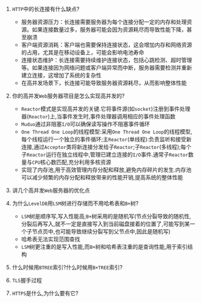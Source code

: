 1. `HTTP`中的长连接有什么缺点?
    * 服务器资源压力：长连接需要服务器为每个连接分配一定的内存和处理资源。如果连接数量过多，服务器可能会因为资源耗尽而导致性能下降，甚至崩溃
    * 客户端资源消耗：客户端也需要保持连接状态，这会增加内存和网络资源的占用，尤其是在移动设备上，可能会影响电池寿命
    * 连接状态维护：长连接需要持续维护连接状态，包括心跳检测、超时管理等。如果连接因为网络问题或客户端异常而中断，服务器需要检测并重新建立连接，这增加了系统的复杂性
    * 在高并发场景下，长连接可能导致服务器资源耗尽，从而影响整体性能
2. 你的高并发`Web`服务器项目是怎么实现高并发的?
   * `Reactor`模式是实现高并发的关键.它将事件源(如`socket`)注册到事件处理器(`Reactor`)上,当事件发生时,事件处理器调用相应的事件处理函数
   * `Muduo`通过非阻塞`I/O`可以确保读写操作不阻塞事件循环
   *  `One Thread One Loop`的线程模型:采用`One Thread One Loop`的线程模型,每个线程运行一个独立的事件循环;主`Reactor`(单线程):负责监听和接受新连接,通过`Acceptor`类将新连接分发给子`Reactor`;子`Reactor`(多线程);每个子`Reactor`运行在独立线程中,管理已建立连接的`I/O`事件.通常子`Reactor`数量与`CPU`核心数匹配,充分利用多核资源
   * 实现了内存池,用于高效管理内存分配和释放,避免内存碎片的发生.内存池可以减少频繁的内存分配和释放带来的性能开销,提高系统的整体性能
3. 讲几个高并发`Web`服务器的优化点

4. 为什么`LevelDB`用`LSM`树进行存储而不用哈希表和`B+`树?
   * `LSM`树是顺序写,写入性能高;`B+`树采用的是随机写(节点分裂导致的随机性,分裂后再写入,就不一定是直接写入到当前磁盘接着的位置了,可能写到某一个子节点页中,也可能导致继续分裂写到父节点中,因此是随机写)
   * 哈希表无法实现范围查找
   * `LSM`树更注重的是写入性能,而`B+`树和哈希表注重的是查询性能,用于索引结构
5. 什么时候用`BTREE`索引?什么时候用`B+TREE`索引?

6. `TLS`握手过程

7. `HTTPS`是什么,为什么要有它?
